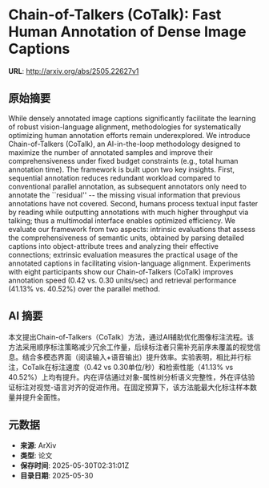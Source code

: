 # Chain-of-Talkers (CoTalk): Fast Human Annotation of Dense Image Captions

**URL**: http://arxiv.org/abs/2505.22627v1

## 原始摘要

While densely annotated image captions significantly facilitate the learning
of robust vision-language alignment, methodologies for systematically
optimizing human annotation efforts remain underexplored. We introduce
Chain-of-Talkers (CoTalk), an AI-in-the-loop methodology designed to maximize
the number of annotated samples and improve their comprehensiveness under fixed
budget constraints (e.g., total human annotation time). The framework is built
upon two key insights. First, sequential annotation reduces redundant workload
compared to conventional parallel annotation, as subsequent annotators only
need to annotate the ``residual'' -- the missing visual information that
previous annotations have not covered. Second, humans process textual input
faster by reading while outputting annotations with much higher throughput via
talking; thus a multimodal interface enables optimized efficiency. We evaluate
our framework from two aspects: intrinsic evaluations that assess the
comprehensiveness of semantic units, obtained by parsing detailed captions into
object-attribute trees and analyzing their effective connections; extrinsic
evaluation measures the practical usage of the annotated captions in
facilitating vision-language alignment. Experiments with eight participants
show our Chain-of-Talkers (CoTalk) improves annotation speed (0.42 vs. 0.30
units/sec) and retrieval performance (41.13\% vs. 40.52\%) over the parallel
method.


## AI 摘要

本文提出Chain-of-Talkers（CoTalk）方法，通过AI辅助优化图像标注流程。该方法采用顺序标注策略减少冗余工作量，后续标注者只需补充前序未覆盖的视觉信息。结合多模态界面（阅读输入+语音输出）提升效率。实验表明，相比并行标注，CoTalk在标注速度（0.42 vs 0.30单位/秒）和检索性能（41.13% vs 40.52%）上均有提升。内在评估通过对象-属性树分析语义完整性，外在评估验证标注对视觉-语言对齐的促进作用。在固定预算下，该方法能最大化标注样本数量并提升全面性。

## 元数据

- **来源**: ArXiv
- **类型**: 论文
- **保存时间**: 2025-05-30T02:31:01Z
- **目录日期**: 2025-05-30
